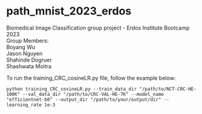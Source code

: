 # path_mnist_2023_erdos
Biomedical Image Classification group project - Erdos Institute Bootcamp 2023  
Group Members:  
Boyang Wu  
Jason Nguyen  
Shahinde Dogruer  
Shashwata Moitra  


To run the training_CRC_cosineLR.py file, follow the example below:

`
python training_CRC_cosineLR.py --train_data_dir "/path/to/NCT-CRC-HE-100K" --val_data_dir "/path/to/CRC-VAL-HE-7K" --model_name "efficientnet-b0" --output_dir "/path/to/your/output/dir" --learning_rate 1e-3
`
